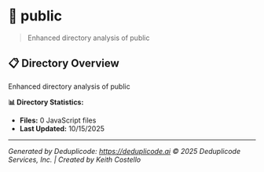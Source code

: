 # 📁 public

> Enhanced directory analysis of public

## 📋 Directory Overview

Enhanced directory analysis of public

**📊 Directory Statistics:**
- **Files:** 0 JavaScript files
- **Last Updated:** 10/15/2025

---

*Generated by Deduplicode: https://deduplicode.ai*
*© 2025 Deduplicode Services, Inc. | Created by Keith Costello*
